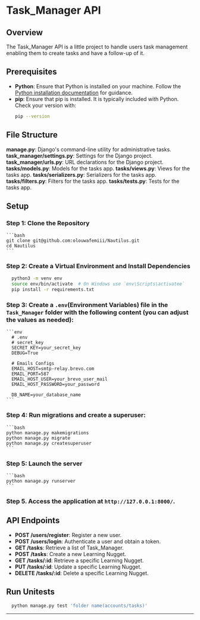 # Task_Manager API

## Overview

The Task_Manager API is a little project to handle users task management enabling them to create tasks and have a follow-up of it.

## Prerequisites

- **Python**: Ensure that Python is installed on your machine. Follow the [Python installation documentation](https://www.python.org/downloads/) for guidance.
- **pip**: Ensure that pip is installed. It is typically included with Python. Check your version with:
  ```bash
  pip --version

## File Structure

**manage.py**: Django's command-line utility for administrative tasks.
**task_manager/settings.py**: Settings for the Django project.
**task_manager/urls.py**: URL declarations for the Django project.
**tasks/models.py**: Models for the tasks app.
**tasks/views.py**: Views for the tasks app.
**tasks/serializers.py**: Serializers for the tasks app.
**tasks/filters.py**: Filters for the tasks app.
**tasks/tests.py**: Tests for the tasks app.

## Setup

### Step 1: Clone the Repository
    ```bash
    git clone git@github.com:olouwafemiii/Nautilus.git
    cd Nautilus
    ```
### Step 2: Create a Virtual Environment and Install Dependencies
  ```bash
    python3 -m venv env
    source env/bin/activate  # On Windows use `env\Scripts\activatee`
    pip install -r requirements.txt
  ```
### Step 3: Create a `.env`(Environment Variables) file in the `Task_Manager` folder with the following content (you can adjust the values as needed):
    ```env
      # .env
      # secret_key
      SECRET_KEY=your_secret_key
      DEBUG=True
      
      # Emails Configs
      EMAIL_HOST=smtp-relay.brevo.com
      EMAIL_PORT=587
      EMAIL_HOST_USER=your_brevo_user_mail
      EMAIL_HOST_PASSWORD=your_password

      DB_NAME=your_database_name
    ```

### Step 4: Run migrations and create a superuser:
    ```bash
    python manage.py makemigrations
    python manage.py migrate
    python manage.py createsuperuser
    ```

### Step 5: Launch the server
    ```bash
    python manage.py runserver
    ```

### Step 5. Access the application at `http://127.0.0.1:8000/`.

## API Endpoints

- **POST /users/register**: Register a new user.
- **POST /users/login**: Authenticate a user and obtain a token.
- **GET /tasks**: Retrieve a list of Task_Manager.
- **POST /tasks**: Create a new Learning Nugget.
- **GET /tasks/:id**: Retrieve a specific Learning Nugget.
- **PUT /tasks/:id**: Update a specific Learning Nugget.
- **DELETE /tasks/:id**: Delete a specific Learning Nugget.


## Run Unitests

  ```bash
    python manage.py test 'folder name(accounts/tasks)'
  ```

---
